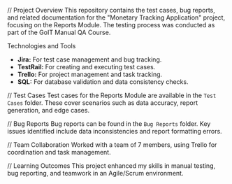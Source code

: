 // Project Overview
This repository contains the test cases, bug reports, and related documentation for the "Monetary Tracking Application" project, focusing on the Reports Module. The testing process was conducted as part of the GoIT Manual QA Course.

Technologies and Tools
- **Jira:** For test case management and bug tracking.
- **TestRail:** For creating and executing test cases.
- **Trello:** For project management and task tracking.
- **SQL:** For database validation and data consistency checks.

// Test Cases
Test cases for the Reports Module are available in the `Test Cases` folder. These cover scenarios such as data accuracy, report generation, and edge cases.

// Bug Reports
Bug reports can be found in the `Bug Reports` folder. Key issues identified include data inconsistencies and report formatting errors.

// Team Collaboration
Worked with a team of 7 members, using Trello for coordination and task management.

// Learning Outcomes
This project enhanced my skills in manual testing, bug reporting, and teamwork in an Agile/Scrum environment.
